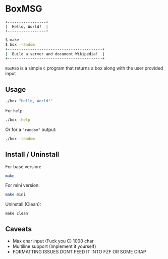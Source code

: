# BoxMSG

```
+-----------------+
|  Hello, World!  |
+-----------------+
```
```bash
$ make
$ box -random
+------------------------------------------+
|  Build a server and document Wikipedia!  |
+------------------------------------------+
```
`BoxMSG` is a simple `C` program that returns a box along with the user provided input
## Usage
```bash
./box "Hello, World!"
```
For `help`:
```bash
./box -help
```
Or for a `"random"` output:
```bash
./box -random
```
## Install / Uninstall
For base version:
```bash
make
```
For mini version:
```bash
make mini
```
Uninstall (Clean):
```
make clean
```
## Caveats
 - Max char input (Fuck you C) 1000 char
 - Multiline support (Implement it yourself)
 - FORMATTING ISSUES DONT FEED IT INTO FZF OR SOME CRAP
